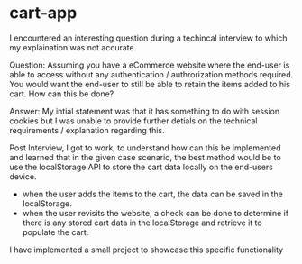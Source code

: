# cart-app

I encountered an interesting question during a techincal interview to which my explaination was not accurate.

Question: Assuming you have a eCommerce website where the end-user is able to access without any authentication / authrorization methods required. You would want the end-user to still be able to retain the items added to his cart. How can this be done?

Answer: My intial statement was that it has something to do with session cookies but I was unable to provide further detials on the technical requirements / explanation regarding this.

Post Interview, I got to work, to understand how can this be implemented and learned that in the given case scenario, the best method would be to use the localStorage API to store the cart data locally on the end-users device.

- when the user adds the items to the cart, the data can be saved in the localStorage.
- when the user revisits the website, a check can be done to determine if there is any stored cart data in the localStorage and retrieve it to populate the cart.

I have implemented a small project to showcase this specific functionality
